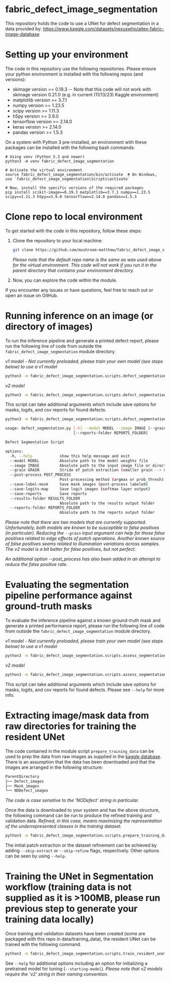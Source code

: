 # fabric_defect_image_segmentation
This repository holds the code to use a UNet for defect segmentation in a data provided by: https://www.kaggle.com/datasets/nexuswho/aitex-fabric-image-database

# Setting up your environment
The code in this repository use the following repositories. Please ensure your python environment is installed with the following repos (and versions):
- skimage version == 0.19.3  -- Note that this code will not work with skimage version 0.21.0 (e.g. in current (11/13/23) Kaggle environment)
- matplotlib version >= 3.7.1
- numpy version >= 1.23.5
- scipy version >= 1.11.3
- h5py version >= 3.9.0
- tensorflow version >= 2.14.0
- keras version >= 2.14.0
- pandas version >= 1.5.3

On a system with Python 3 pre-installed, an environment with these packages can be installed with the following bash commands:
~~~~
# Using venv (Python 3.3 and newer)
python3 -m venv fabric_defect_image_segmentation

# Activate the virtual environment
source fabric_defect_image_segmentation/bin/activate  # On Windows, use `fabric_defect_image_segmentation\Scripts\activate`

# Now, install the specific versions of the required packages
pip install scikit-image==0.19.3 matplotlib==3.7.1 numpy==1.23.5 scipy==1.11.3 h5py==3.9.0 tensorflow==2.14.0 pandas==1.5.3
~~~~

# Clone repo to local environment

To get started with the code in this repository, follow these steps:

1. Clone the repository to your local machine:

    ```bash
    git clone https://github.com/mushroom-matthew/fabric_defect_image_segmentation.git
    ```
    *Please note that the default repo name is the same as was used above for the virtual environment. This code will not work if you run it in the parent directory that contains your environment directory.*
    
2. Now, you can explore the code within the module.

If you encounter any issues or have questions, feel free to reach out or open an issue on GitHub.

# Running inference on an image (or directory of images)

To run the inference pipeline and generate a printed defect report, please run the following line of code from outside the `fabric_defect_image_segmentation` module directory.

*v1 model - Not currently preloaded, please train your own model (see steps below) to use a v1 model*
~~~~bash
python3 -m fabric_defect_image_segmentation.scripts.defect_segmentation --model {/absolute/path/to/}fabric_defect_image_segmentation/models/pretrained_model.h5 --image {/absolute/path/to/image/or/directory/of/images/such/as/}fabric_defect_image_segmentation/data/sample_data/
~~~~

*v2 model*
~~~~bash
python3 -m fabric_defect_image_segmentation.scripts.defect_segmentation --model {/absolute/path/to/}fabric_defect_image_segmentation/models/30epoch_final_model_weights_v2.h5 --image {/absolute/path/to/image/or/directory/of/images/such/as/}fabric_defect_image_segmentation/data/sample_data/
~~~~

This script can take additional arguments which include save options for masks, logits, and csv reports for found defects.

~~~~bash
python3 -m fabric_defect_image_segmentation.scripts.defect_segmentation --help

usage: defect_segmentation.py [-h] --model MODEL --image IMAGE [--grain GRAIN] [--post-process POST_PROCESS] [--save-label-mask] [--save-logits-map] [--save-reports] [--results-folder RESULTS_FOLDER]
                              [--reports-folder REPORTS_FOLDER]

Defect Segmentation Script

options:
  -h, --help            show this help message and exit
  --model MODEL         Absolute path to the model weights file
  --image IMAGE         Absolute path to the input image file or directory
  --grain GRAIN         Stride of patch extraction (smaller grain --> more patches --> more accurate --> longer runtime)
  --post-process POST_PROCESS
                        Post-processing method (argmax or prob_thresh)
  --save-label-mask     Save mask images (post-process labeled)
  --save-logits-map     Save logit images (softmax layer output)
  --save-reports        Save reports
  --results-folder RESULTS_FOLDER
                        Absolute path to the results output folder
  --reports-folder REPORTS_FOLDER
                        Absolute path to the reports output folder
~~~~

*Please note that there are two models that are currently supported. Unfortunately, both models are known to be susceptible to false positives (in particular). Reducing the `--grain` input argument can help for those false positives related to edge effects of patch operations. Another known source of false positives seems related to illumination variations across samples. The v2 model is a bit better for false positives, but not perfect.*

*An additional option --post_process has also been added in an attempt to reduce the false positive rate.*

# Evaluating the segmentation pipeline performance against ground-truth masks

To evaluate the inference pipeline against a known ground-truth mask and generate a printed performance report, please run the following line of code from outside the `fabric_defect_image_segmentation` module directory.

*v1 model - Not currently preloaded, please train your own model (see steps below) to use a v1 model*
~~~~bash
python3 -m fabric_defect_image_segmentation.scripts.assess_segmentation_performance --model {/absolute/path/to/}fabric_defect_image_segmentation/models/pretrained_model.h5 --image~ {/absolute/path/to/image/or/directory/of/images/such/as/}fabric_defect_image_segmentation/data/sample_data/ --mask {/absolute/path/to/image/or/directory/of/images/such/as/}fabric_defect_image_segmentation/data/sample_masks/
~~~~

*v2 model*
~~~~bash
python3 -m fabric_defect_image_segmentation.scripts.assess_segmentation_performance --model {/absolute/path/to/}fabric_defect_image_segmentation/models/30epoch_final_model_weights_v2.h5 --image {/absolute/path/to/image/or/directory/of/images/such/as/}fabric_defect_image_segmentation/data/sample_data/ --mask {/absolute/path/to/image/or/directory/of/images/such/as/}fabric_defect_image_segmentation/data/sample_masks/
~~~~

This script can take additional arguments which include save options for masks, logits, and csv reports for found defects. Please see `--help` for more info.

# Extracting image/mask data from raw directories for training the resident UNet

The code contained in the module script `prepare_training_data` can be used to prep the data from raw images as supplied in the [kaggle database](https://www.kaggle.com/datasets/nexuswho/aitex-fabric-image-database). There is an assumption that the data has been downloaded and that the images are arranged in the following structure:

~~~~bash
ParentDirectory
├── Defect_images
├── Mask_images
└── NODefect_images
~~~~

*The code is case sensitive to the 'NODefect' string in particular.*

Once the data is downloaded to your system and has the above structure, the following command can be run to produce the refined training and validation data. *Refined, in this case, means maximizing the representation of the underrepresented classes in the training dataset.*

~~~~bash
python3 -m fabric_defect_image_segmentation.scripts.prepare_training_data --preprocess v2 --image-dirs {/absolute/path/to/training/Defect_images} {/absolute/path/to/training/NODefect_images} --mask-dirs {/absolute/path/to/Mask_images} --training-folder {/absolute/path/to/}data/training_data/
~~~~

The initial patch extraction or the dataset refinement can be achieved by adding `--skip-extract` or `--skip-refine` flags, respectively. Other options can be seen by using `--help`.

# Training the UNet in Segmentation workflow (training data is not supplied as it is >100MB, please run previous step to generate your training data locally)

Once training and validation datasets have been created (some are packaged with this repo in data/training_data), the resident UNet can be trained with the following command.

~~~~bash
python3 -m fabric_defect_image_segmentation.scripts.train_resident_unet --preprocess v2 --data-path {/absolute/path/to/model/save/directory/such/as}/fabric_defect_image_segmentation/models/ --training-data {/absolute/path/to/training_data/such/as}/training_data/training_patches_pv2.h5 --validation-data {/absolute/path/to/training_data/such/as}/training_data/validation_patches_pv2.h5
~~~~

See `--help` for additional options including an option for initializing a pretrained model for tuning (`--starting-model`). *Please note that v2 models require the 'v2' string in their naming convention.*
